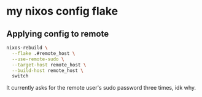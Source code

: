 # my nixos config flake

## Applying config to remote

```sh
nixos-rebuild \
  --flake .#remote_host \
  --use-remote-sudo \
  --target-host remote_host \
  --build-host remote_host \
  switch
```

It currently asks for the remote user's sudo password three times, idk why.
